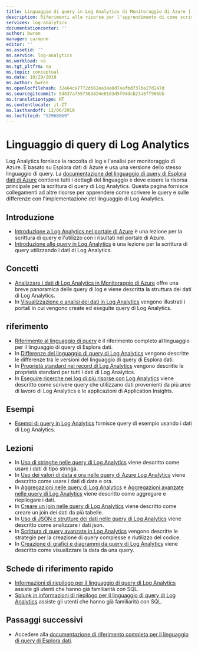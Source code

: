```yaml
---
title: Linguaggio di query in Log Analytics di Monitoraggio di Azure | Microsoft Docs
description: Riferimenti alle risorse per l'apprendimento di come scrivere query in Log Analytics.
services: log-analytics
documentationcenter: ''
author: bwren
manager: carmonm
editor: ''
ms.assetid: ''
ms.service: log-analytics
ms.workload: na
ms.tgt_pltfrm: na
ms.topic: conceptual
ms.date: 10/29/2018
ms.author: bwren
ms.openlocfilehash: 32e64ce7772d562ea34a0d74afbd737be27d247d
ms.sourcegitcommit: 5d837a7557363424e0183d5f04dcb23a8ff966bb
ms.translationtype: HT
ms.contentlocale: it-IT
ms.lasthandoff: 12/06/2018
ms.locfileid: "52968869"
---
```

# <a name="log-analytics-query-language"></a>Linguaggio di query di Log Analytics
Log Analytics fornisce la raccolta di log e l'analisi per monitoraggio di Azure. È basato su Esplora dati di Azure e usa una versione dello stesso linguaggio di query. La [documentazione del linguaggio di query di Esplora dati di Azure](/azure/kusto/query) contiene tutti i dettagli del linguaggio e deve essere la risorsa principale per la scrittura di query di Log Analytics. Questa pagina fornisce collegamenti ad altre risorse per apprendere come scrivere le query e sulle differenze con l'implementazione del linguaggio di Log Analytics.

## <a name="getting-started"></a>Introduzione

- [Introduzione a Log Analytics nel portale di Azure](get-started-portal.md) è una lezione per la scrittura di query e l'utilizzo con i risultati nel portale di Azure.
-  [Introduzione alle query in Log Analytics](get-started-queries.md) è una lezione per la scrittura di query utilizzando i dati di Log Analytics.

## <a name="concepts"></a>Concetti
- [Analizzare i dati di Log Analytics in Monitoraggio di Azure](../../azure-monitor/log-query/log-query-overview.md) offre una breve panoramica delle query di log e viene descritta la struttura dei dati di Log Analytics.
- In [Visualizzazione e analisi dei dati in Log Analytics](../../azure-monitor/log-query/portals.md) vengono illustrati i portali in cui vengono create ed eseguite query di Log Analytics.

## <a name="reference"></a>riferimento

- [Riferimento al linguaggio di query](/azure/kusto/query) è il riferimento completo al linguaggio per il linguaggio di query di Esplora dati.
- In [Differenze del linguaggio di query di Log Analytics](data-explorer-difference.md) vengono descritte le differenze tra le versioni del linguaggio di query di Esplora dati.
- In [Proprietà standard nei record di Log Analytics](../../azure-monitor/platform/log-standard-properties.md) vengono descritte le proprietà standard per tutti i dati di Log Analytics.
- In [Eseguire ricerche nei log di più risorse con Log Analytics](../../azure-monitor/log-query/cross-workspace-query.md) viene descritto come scrivere query che utilizzano dati provenienti da più aree di lavoro di Log Analytics e le applicazioni di Application Insights.


## <a name="examples"></a>Esempi

- [Esempi di query in Log Analytics](examples.md) fornisce query di esempio usando i dati di Log Analytics.



## <a name="lessons"></a>Lezioni

- In [Uso di stringhe nelle query di Log Analytics](string-operations.md) viene descritto come usare i dati di tipo stringa.
- In [Uso dei valori di data e ora nelle query di Azure Log Analytics](datetime-operations.md) viene descritto come usare i dati di data e ora. 
- In [Aggregazioni nelle query di Log Analytics](aggregations.md) e [Aggregazioni avanzate nelle query di Log Analytics](advanced-aggregations.md) viene descritto come aggregare e riepilogare i dati.
- In [Creare un join nelle query di Log Analytics](joins.md) viene descritto come creare un join dei dati da più tabelle.
- In [Uso di JSON e strutture dei dati nelle query di Log Analytics](json-data-structures.md) viene descritto come analizzare i dati json.
- In [Scrittura di query avanzate in Log Analytics](advanced-query-writing.md) vengono descritte le strategie per la creazione di query complesse e riutilizzo del codice.
- In [Creazione di grafici e diagrammi da query di Log Analytics](charts.md) viene descritto come visualizzare la data da una query.

## <a name="cheatsheets"></a>Schede di riferimento rapido

-  [Informazioni di riepilogo per il linguaggio di query di Log Analytics](sql-cheatsheet.md) assiste gli utenti che hanno già familiarità con SQL.
-  [Splunk in informazioni di riepilogo per il linguaggio di query di Log Analytics](sql-cheatsheet.md) assiste gli utenti che hanno già familiarità con SQL.
 
## <a name="next-steps"></a>Passaggi successivi

- Accedere alla [documentazione di riferimento completa per il linguaggio di query di Esplora dati](/azure/kusto/query/).